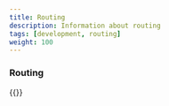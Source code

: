 ```yaml
---
title: Routing
description: Information about routing
tags: [development, routing]
weight: 100
---
```


### Routing

{{<children />}}
